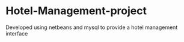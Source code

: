# Hotel-Management-project
Developed using netbeans and mysql to provide a hotel management interface
